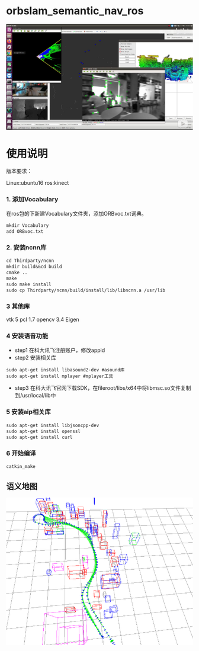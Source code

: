 <!--
 * @Author: your name
 * @Date: 2019-12-31 15:21:52
 * @LastEditTime : 2020-01-03 10:42:03
 * @LastEditors  : Please set LastEditors
 * @Description: In User Settings Edit
 * @FilePath: /catkin_ws/src/orbslam_semantic_nav_ros/README.md
 -->
# orbslam_semantic_nav_ros
[![Watch the video](image/video_cover.png)](https://www.bilibili.com/video/av81398597)

# 使用说明

版本要求：

Linux:ubuntu16 
ros:kinect

### 1. 添加Vocabulary
在ros包的下新建Vocabulary文件夹，添加ORBvoc.txt词典。
```
mkdir Vocabulary
add ORBvoc.txt
```

### 2. 安装ncnn库
```
cd Thirdparty/ncnn
mkdir build&&cd build
cmake ..
make
sudo make install
sudo cp Thirdparty/ncnn/build/install/lib/libncnn.a /usr/lib
```

### 3 其他库
vtk 5
pcl 1.7
opencv 3.4
Eigen

### 4 安装语音功能
- step1 在科大讯飞注册账户，修改appid
- step2 安装相关库
```
sudo apt-get install libasound2-dev #asound库
sudo apt-get install mplayer #mplayer工具
```
- step3 在科大讯飞官网下载SDK，在fileroot/libs/x64中将libmsc.so文件复制到/usr/local/lib中

### 5 安装aip相关库
```
sudo apt-get install libjsoncpp-dev
sudo apt-get install openssl
sudo apt-get install curl
```

### 6 开始编译
```
catkin_make
```
 

## 语义地图
![merge-map](image/merge_2d3d_map2.png)

